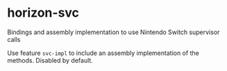 # horizon-svc
Bindings and assembly implementation to use Nintendo Switch supervisor calls

Use feature ``svc-impl`` to include an assembly implementation of the methods. Disabled by default.
